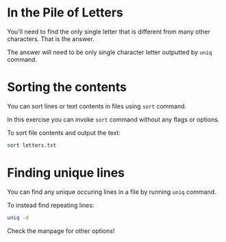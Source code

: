 # In the Pile of Letters

You'll need to find the only single letter that is different from many other characters. That is the answer.

The answer will need to be only single character letter outputted by `uniq` command.

# Sorting the contents

You can sort lines or text contents in files using `sort` command.

In this exercise you can invoke `sort` command without any flags or options.

To sort file contents and output the text:
```sh
sort letters.txt
```

# Finding unique lines

You can find any unique occuring lines in a file by running `uniq` command.

To instead find repeating lines:
```sh
uniq -d
```

Check the manpage for other options!
